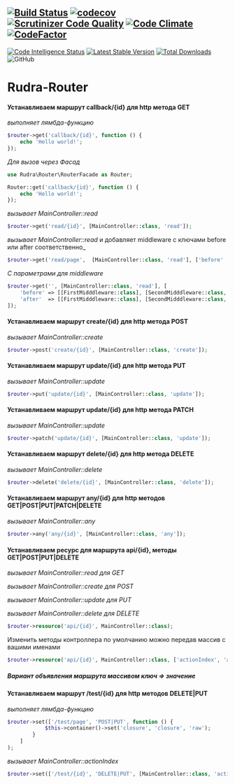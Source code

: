 [![Build Status](https://app.travis-ci.com/Jagepard/Rudra-Router.svg?branch=master)](https://app.travis-ci.com/Jagepard/Rudra-Router)
[![codecov](https://codecov.io/gh/Jagepard/Rudra-Router/branch/master/graph/badge.svg)](https://codecov.io/gh/Jagepard/Rudra-Router)
[![Scrutinizer Code Quality](https://scrutinizer-ci.com/g/Jagepard/Rudra-Router/badges/quality-score.png?b=master)](https://scrutinizer-ci.com/g/Jagepard/Rudra-Router/?branch=master)
[![Code Climate](https://codeclimate.com/github/Jagepard/Rudra-Router/badges/gpa.svg)](https://codeclimate.com/github/Jagepard/Rudra-Router)
[![CodeFactor](https://www.codefactor.io/repository/github/jagepard/rudra-router/badge)](https://www.codefactor.io/repository/github/jagepard/rudra-router)
-----
[![Code Intelligence Status](https://scrutinizer-ci.com/g/Jagepard/Rudra-Router/badges/code-intelligence.svg?b=master)](https://scrutinizer-ci.com/code-intelligence)
[![Latest Stable Version](https://poser.pugx.org/rudra/router/v/stable)](https://packagist.org/packages/rudra/router)
[![Total Downloads](https://poser.pugx.org/rudra/router/downloads)](https://packagist.org/packages/rudra/router)
![GitHub](https://img.shields.io/github/license/jagepard/Rudra-Router.svg)

# Rudra-Router

#### Устанавливаем маршрут callback/{id} для http метода GET
_выполняет лямбда-функцию_
```php
$router->get('callback/{id}', function () {
    echo 'Hello world!';
});
```
_Для вызов через Фасад_
```php
use Rudra\Router\RouterFacade as Router;

Router::get('callback/{id}', function () {
    echo 'Hello world!';
});
```
_вызывает MainController::read_
```php
$router->get('read/{id}', [MainController::class, 'read']);
```
_вызывает MainController::read_ и добавляет middleware с ключами before или after соответственно_
```php
$router->get('read/page',  [MainController::class, 'read'], ['before'  => [Middleware::class]);
```
_С параметрами для middleware_
```php
$router->get('', [MainController::class, 'read'], [
    'before' => [[FirstMidddleware::class], [SecondMidddleware::class, ['int' => 456, new \stdClass]]],
    'after'  => [[FirstMidddleware::class], [SecondMidddleware::class, ['int' => 456, new \stdClass]]]
]);
```
#### Устанавливаем маршрут create/{id} для http метода POST
_вызывает MainController::create_
```php
$router->post('create/{id}', [MainController::class, 'create']);
```
#### Устанавливаем маршрут update/{id} для http метода PUT
_вызывает MainController::update_
```php
$router->put('update/{id}', [MainController::class, 'update']);
```
#### Устанавливаем маршрут update/{id} для http метода PATCH
_вызывает MainController::update_
```php
$router->patch('update/{id}', [MainController::class, 'update']);
```
#### Устанавливаем маршрут delete/{id} для http метода DELETE
_вызывает MainController::delete_
```php
$router->delete('delete/{id}', [MainController::class, 'delete']);
```
#### Устанавливаем маршрут any/{id} для http методов GET|POST|PUT|PATCH|DELETE
_вызывает MainController::any_
```php
$router->any('any/{id}', [MainController::class, 'any']);
```
#### Устанавливаем ресурс для маршрута api/{id}, методы GET|POST|PUT|DELETE
_вызывает MainController::read для GET_

_вызывает MainController::create для POST_

_вызывает MainController::update для PUT_

_вызывает MainController::delete для DELETE_
```php
$router->resource('api/{id}', MainController::class);
```
Изменить методы контроллера по умолчанию можно передав массив с вашими именами
```php
$router->resource('api/{id}', MainController::class, ['actionIndex', 'actionAdd', 'actionUpdate', 'actionDrop']);
```
##### Вариант объявления маршрута массивом ключ => значение
#### Устанавливаем маршрут /test/{id} для http методов DELETE|PUT
_выполняет лямбда-функцию_
```php
$router->set(['/test/page', 'POST|PUT', function () {
            $this->container()->set('closure', 'closure', 'raw');
        }
    ]
);
```
_вызывает MainController::actionIndex_
```php
$router->set(['/test/{id}', 'DELETE|PUT', [MainController::class, 'actionIndex']]);
```

